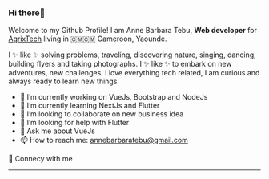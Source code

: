 ### Hi  there👋
Welcome to my Github Profile!
I am Anne Barbara Tebu, **Web developer** for <a href="https://www.agrixtech.com">AgrixTech</a> living in 🇨🇲🇨🇲 Cameroon, Yaounde.

I ✨ like ✨ solving problems, traveling, discovering nature, singing, dancing, building flyers and taking photographs. I ✨ like ✨ to embark on new adventures, new challenges. I love everything tech related, I am curious and always ready to learn new things.

- 🔭 I’m currently working on VueJs, Bootstrap and NodeJs
- 🌱 I’m currently learning NextJs and Flutter
- 👯 I’m looking to collaborate on new business idea
- 🤔 I’m looking for help with Flutter
- 💬 Ask me about VueJs
- 📫 How to reach me:  <a href="annebarbaratebu@gmail.com">annebarbaratebu@gmail.com<a>

🤝 Connecy with me
<hr>

 
<!--Here are some ideas to get you started:

 
-->
